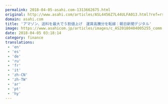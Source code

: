 ```yaml
---
permalink: 2018-04-05-asahi.com-1313662675.html
original: http://www.asahi.com/articles/ASL4456Z7L44ULFA013.html?ref=rss
domain: asahi.com
title: 'アマゾン、送料を最大で５割値上げ　運賃高騰分を転嫁：朝日新聞デジタル'
image: https://www.asahicom.jp/articles/images/c_AS20180404005255_comm.jpg
date: 2018-04-05 03:18:14
category: finance
translations: 
 - 'en'
 - 'es'
 - 'de'
 - 'ru'
 - 'fr'
 - 'it'
 - 'zh-CN'
 - 'zh-TW'
 - 'ar'
 - 'pt'
 - 'hy'
---
```



